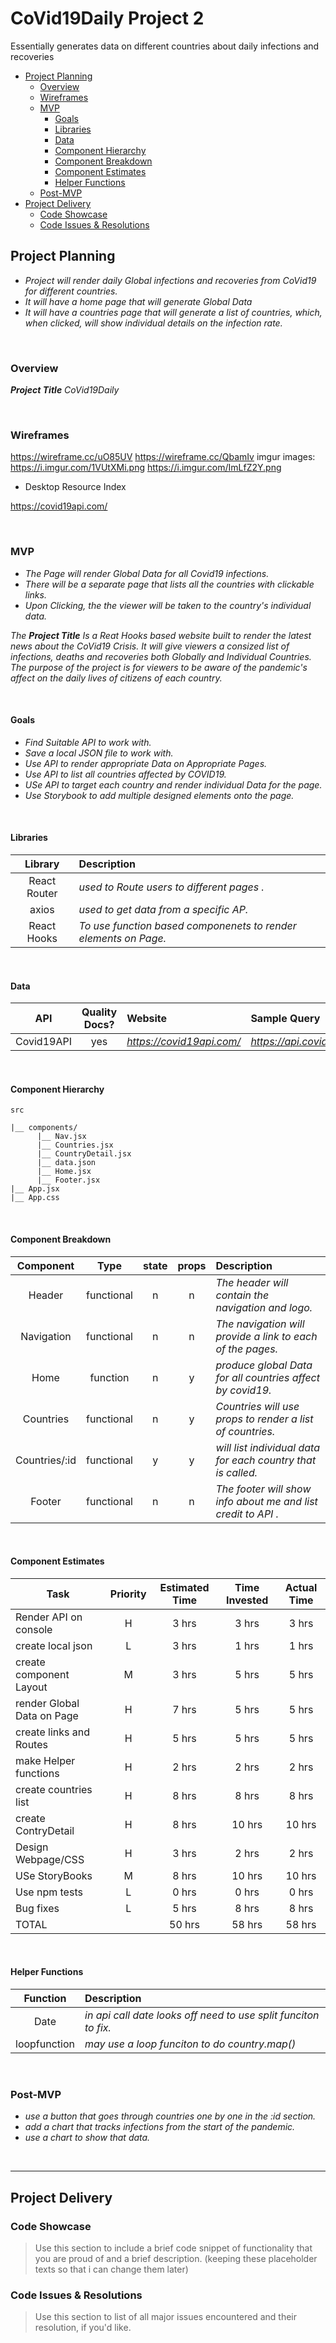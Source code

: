 # CoVid19Daily Project 2
Essentially generates data on different countries about daily infections and recoveries


- [Project Planning](#Project-Planning)
  - [Overview](#Overview)
  - [Wireframes](#Wireframes)
  - [MVP](#MVP)
    - [Goals](#Goals)
    - [Libraries](#Libraries)
    - [Data](#Data)
    - [Component Hierarchy](#Component-Hierarchy)
    - [Component Breakdown](#Component-Breakdown)
    - [Component Estimates](#Component-Estimates)
    - [Helper Functions](#Helper-Functions)
  - [Post-MVP](#Post-MVP)
- [Project Delivery](#Project-Delivery)
  - [Code Showcase](#Code-Showcase)
  - [Code Issues & Resolutions](#Code-Issues--Resolutions)

## Project Planning

- _Project will render daily Global infections and recoveries from CoVid19 for different countries._
- _It will have a home page that will generate Global Data_
- _It will have a countries page that will generate a list of countries, which, when clicked, will show individual details on the infection rate._

<br>

### Overview

_**Project Title** CoVid19Daily_

<br>

### Wireframes



https://wireframe.cc/uO85UV
https://wireframe.cc/QbamIv
imgur images:
https://i.imgur.com/1VUtXMi.png
https://i.imgur.com/ImLfZ2Y.png
- Desktop Resource Index

https://covid19api.com/


<br>

### MVP

- _The Page will render Global Data for all Covid19 infections._
- _There will be a separate page that lists all the countries with clickable links._
- _Upon Clicking, the the viewer will be taken to the country's individual data._

_The **Project Title** Is a Reat Hooks based website built to render the latest news about the CoVid19 Crisis. It will give viewers a consized list of infections, deaths and recoveries both Globally and Individual Countries. The purpose of the project is for viewers to be aware of the pandemic's affect on the daily lives of citizens of each country._

<br>

#### Goals

- _Find Suitable API to work with._
- _Save a local JSON file to work with._
- _Use API to render appropriate Data on Appropriate Pages._
- _Use API to list all countries affected by COVID19._
- _USe API to target each country and render individual Data for the page._
- _Use Storybook to add multiple designed elements onto the page._

<br>

#### Libraries



|     Library      | Description                                |
| :--------------: | :----------------------------------------- |
|   React Router   | _used to Route users to different pages ._ |
| axios | _used to get data from a specific AP._ |
|   React Hooks  | _To use function based componenets to render elements on Page._ |

<br>

#### Data


|    API     | Quality Docs? | Website       | Sample Query                            |
| :--------: | :-----------: | :------------ | :-------------------------------------- |
| Covid19API |      yes      | _https://covid19api.com/_ | _https://api.covid19api.com/summary_ |

<br>

#### Component Hierarchy


```
src

|__ components/
      |__ Nav.jsx
      |__ Countries.jsx
      |__ CountryDetail.jsx
      |__ data.json
      |__ Home.jsx
      |__ Footer.jsx
|__ App.jsx
|__ App.css
```

<br>

#### Component Breakdown



|  Component   |    Type    | state | props | Description                                                      |
| :----------: | :--------: | :---: | :---: | :--------------------------------------------------------------- |
|    Header    | functional |   n   |   n   | _The header will contain the navigation and logo._               |
|  Navigation  | functional |   n   |   n   | _The navigation will provide a link to each of the pages._       |
|   Home       |   function    |   n   |   y   | _produce global Data for all countries affect by covid19._    |
|   Countries   |   functional |   n   |   y | _Countries will use props to render a list of countries._       |
| Countries/:id | functional |   y  |   y   | _will list individual data for each country that is called._     |
|    Footer    | functional |   n   |   n   | _The footer will show info about me and list credit to API    ._ |

<br>

#### Component Estimates



| Task                | Priority | Estimated Time | Time Invested | Actual Time |
| ------------------- | :------: | :------------: | :-----------: | :---------: |
| Render API on console  |    H     |     3 hrs      |     3 hrs     |    3 hrs    |
| create local json      |    L    |     3 hrs      |     1 hrs     |     1 hrs     |
| create component Layout |    M     |     3 hrs      |     5 hrs     |     5 hrs     |
| render Global Data on Page |    H     |     7 hrs      |     5 hrs     |     5 hrs     |
| create links and Routes |    H     |     5 hrs      |     5 hrs     |     5 hrs     |
| make Helper functions  |    H     |     2 hrs      |     2 hrs     |     2 hrs    |
| create countries list |    H     |     8 hrs      |     8 hrs     |     8 hrs  |
| create ContryDetail  |    H     |     8 hrs      |     10 hrs     |     10 hrs   |
| Design Webpage/CSS |    H     |     3 hrs      |     2 hrs     |     2 hrs     |
| USe StoryBooks  |    M     |     8 hrs      |     10 hrs     |     10 hrs     |
| Use npm tests   |    L     |    0 hrs       |    0 hrs      |   0 hrs     |
| Bug fixes       |    L     |    5 hrs       |    8 hrs       |   8 hrs   |
| TOTAL               |          |    50 hrs      |     58 hrs     |    58 hrs      |

<br>

#### Helper Functions


|  Function  | Description                                |
| :--------: | :----------------------------------------- |
| Date | _in api call date looks off need to use split funciton to fix._ |
| loopfunction | _may use a loop funciton to do country.map()_|

<br>

### Post-MVP

- _use a button that goes through countries one by one in the :id section._
- _add a chart that tracks infections from the start of the pandemic._
- _use a chart to show that data._

<br>

***

## Project Delivery

### Code Showcase

> Use this section to include a brief code snippet of functionality that you are proud of and a brief description.
(keeping these placeholder texts so that i can change them later)

### Code Issues & Resolutions

> Use this section to list of all major issues encountered and their resolution, if you'd like.

